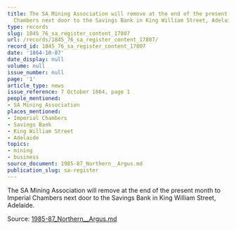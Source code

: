 ```yaml
---
title: The SA Mining Association will remove at the end of the present month to Imperial
  Chambers next door to the Savings Bank in King William Street, Adelaide.
type: records
slug: 1845_76_sa_register_content_17807
url: /records/1845_76_sa_register_content_17807/
record_id: 1845_76_sa_register_content_17807
date: '1864-10-07'
date_display: null
volume: null
issue_number: null
page: '1'
article_type: news
issue_reference: 7 October 1864, page 1
people_mentioned:
- SA Mining Association
places_mentioned:
- Imperial Chambers
- Savings Bank
- King William Street
- Adelaide
topics:
- mining
- business
source_document: 1985-87_Northern__Argus.md
publication_slug: sa-register
---
```


The SA Mining Association will remove at the end of the present month to Imperial Chambers next door to the Savings Bank in King William Street, Adelaide.

Source: [1985-87_Northern__Argus.md](/downloads/markdown/1985-87_Northern__Argus.md)
